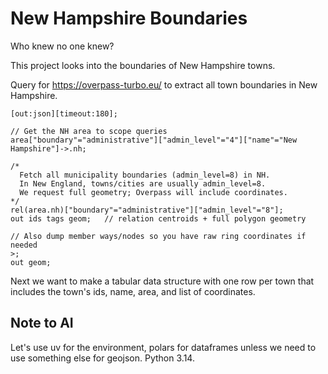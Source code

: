 # New Hampshire Boundaries

Who knew no one knew?

This project looks into the boundaries of New Hampshire towns.

Query for <https://overpass-turbo.eu/> to extract all town boundaries in New Hampshire.

```overpass
[out:json][timeout:180];

// Get the NH area to scope queries
area["boundary"="administrative"]["admin_level"="4"]["name"="New Hampshire"]->.nh;

/*
  Fetch all municipality boundaries (admin_level=8) in NH.
  In New England, towns/cities are usually admin_level=8.
  We request full geometry; Overpass will include coordinates.
*/
rel(area.nh)["boundary"="administrative"]["admin_level"="8"];
out ids tags geom;   // relation centroids + full polygon geometry

// Also dump member ways/nodes so you have raw ring coordinates if needed
>;
out geom;
```

Next we want to make a tabular data structure with one row per town that includes the town's ids, name, area, and list of coordinates.

## Note to AI

Let's use uv for the environment, polars for dataframes unless we need to use something else for geojson. Python 3.14.
